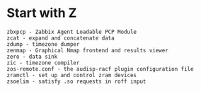 # Start with Z
    zbxpcp - Zabbix Agent Loadable PCP Module
    zcat - expand and concatenate data
    zdump - timezone dumper
    zenmap - Graphical Nmap frontend and results viewer
    zero - data sink
    zic - timezone compiler
    zos-remote.conf - the audisp-racf plugin configuration file
    zramctl - set up and control zram devices
    zsoelim - satisfy .so requests in roff input